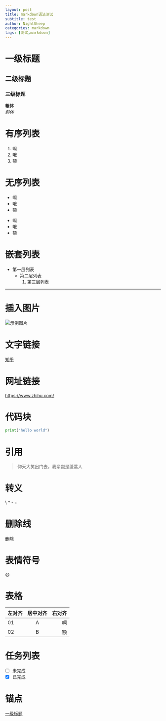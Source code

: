 ```yaml
---
layout: post
title: markdown语法测试
subtitle: test
author: NightSheep
categories: markdown
tags: [测试,markdown]
---
```


# 一级标题

## 二级标题

### 三级标题

**粗体**  
*斜体*

# 有序列表 

1. 啊
2. 哦
3. 额  

# 无序列表

* 啊
* 哦
* 额
- 啊
- 哦
- 额

# 嵌套列表

- 第一层列表
	- 第二层列表
		1. 第三层列表

---
# 插入图片

![示例图片](home.jpg)

# 文字链接

[知乎]

[知乎]: https://www.zhihu.com/

# 网址链接

<https://www.zhihu.com/>

# 代码块

```python
print("hello world")
```

# 引用

> 仰天大笑出门去，我辈岂是蓬蒿人

# 转义

\\
\*
\-
\+

# 删除线

~~删除~~

# 表情符号

😄

# 表格

| 左对齐|居中对齐|右对齐|
|:------|:-----:|-----:|
|01|A|啊|
|02|B|额|

# 任务列表

- [ ] 未完成
- [x] 已完成

# 锚点

[一级标题](#一级标题)



